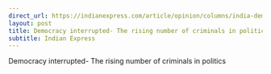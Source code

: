 ```yaml
---
direct_url: https://indianexpress.com/article/opinion/columns/india-democracy-criminals-in-politics-8305855/
layout: post
title: Democracy interrupted- The rising number of criminals in politics
subtitle: Indian Express
---
```


Democracy interrupted- The rising number of criminals in politics